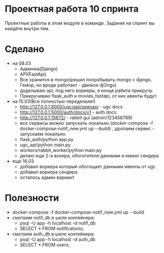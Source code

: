# Проектная работа 10 спринта

Проектные работы в этом модуле в команде. Задания на спринт вы найдёте внутри тем.

# Сделано
  - на 08.03
    - Админка(Django)
    - API(FastApi)  
    - Все хранится в mongo(решил попробывать mongo c django. Гемор, но вроде работает - движок djOngo)
    - доделываю api, под него воркеры, в конце рабита прикручу.
    - Прикручиваю flask_auth и movies_fastapi, от них ивенты будут.
  - на 15.03(Все полностью переделали!)
    - http://127.0.0.1:8000/ugc/api/openapi   - ugc docs
    - http://127.0.0.1:5000/auth/docs/v1     - auth docs
    - http://127.0.0.1:15672/    - rabbit gui (admin/123456789)
    - все сервисы можно запускать локально (docker-compose -f docker-compose-notif_new.yml up --build) , дропаем сервис - запускаем локально:
    - flask_auth/python app.py
    - ugc_api/python main.py
    - workers/rabbit_worker/python main.py
    - делаю еще 2-а вокера, обогатителя данными и емаил сендера
  - еще 16.03
    - добавил воркера который обогощает данными ивенты от ugc
    - добавил воркера сендера
    - осталось админ вариант
# Полезности
  - docker-compose -f docker-compose-notif_new.yml up --build
  - смотрим notif_db в шеле контейнера:
    - psql -U app -h localhost -d notif_db
    - SELECT * FROM notifications;
  - смотрим auth_db в шеле контейнера:
    - psql -U app -h localhost -d auth_db
    - SELECT * FROM users;
